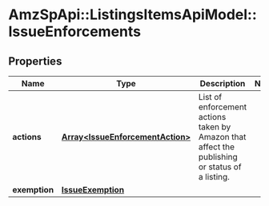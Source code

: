 # AmzSpApi::ListingsItemsApiModel::IssueEnforcements

## Properties
Name | Type | Description | Notes
------------ | ------------- | ------------- | -------------
**actions** | [**Array&lt;IssueEnforcementAction&gt;**](IssueEnforcementAction.md) | List of enforcement actions taken by Amazon that affect the publishing or status of a listing. | 
**exemption** | [**IssueExemption**](IssueExemption.md) |  | 

